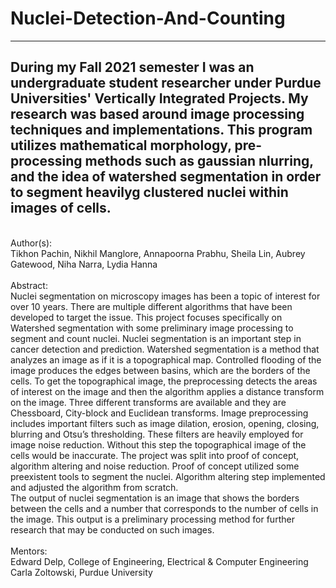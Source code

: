 # Nuclei-Detection-And-Counting 
--------------------------------------------------------------------------------------------------------------------------------------------
During my Fall 2021 semester I was an undergraduate student researcher under Purdue Universities' Vertically Integrated Projects. My research was based around image processing techniques and implementations. This program utilizes mathematical morphology, pre-processing methods such as gaussian nlurring, and the idea of watershed segmentation in order to segment heavilyg clustered nuclei within images of cells.
--------------------------------------------------------------------------------------------------------------------------------------------
<br/>
Author(s):<br/>
Tikhon Pachin, Nikhil Manglore, Annapoorna Prabhu, Sheila Lin, Aubrey Gatewood, Niha Narra, Lydia Hanna
<br/>
<br/>
Abstract: <br/>
Nuclei segmentation on microscopy images has been a topic of interest for over 10 years. There are multiple
different algorithms that have been developed to target the issue. This project focuses specifically on
Watershed segmentation with some preliminary image processing to segment and count nuclei. Nuclei
segmentation is an important step in cancer detection and prediction.
Watershed segmentation is a method that analyzes an image as if it is a topographical map. Controlled
flooding of the image produces the edges between basins, which are the borders of the cells. To get the
topographical image, the preprocessing detects the areas of interest on the image and then the algorithm
applies a distance transform on the image. Three different transforms are available and they are Chessboard,
City-block and Euclidean transforms.
Image preprocessing includes important filters such as image dilation, erosion, opening, closing, blurring and
Otsu’s thresholding. These filters are heavily employed for image noise reduction. Without this step the
topographical image of the cells would be inaccurate.
The project was split into proof of concept, algorithm altering and noise reduction. Proof of concept utilized
some preexistent tools to segment the nuclei. Algorithm altering step implemented and adjusted the algorithm
from scratch. <br/>
The output of nuclei segmentation is an image that shows the borders between the cells and a number that
corresponds to the number of cells in the image. This output is a preliminary processing method for further
research that may be conducted on such images.
<br/>
<br/>
Mentors: <br/>
Edward Delp, College of Engineering, Electrical & Computer Engineering <br/>
Carla Zoltowski, Purdue University
